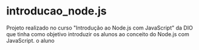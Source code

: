 # introducao_node.js
Projeto realizado no curso "Introdução ao Node.js com JavaScript" da DIO que tinha como objetivo introduzir os alunos ao conceito do Node.js com JavaScript. o aluno 
